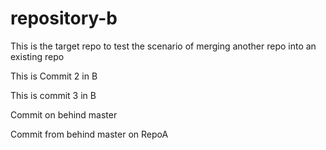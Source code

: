 # repository-b
This is the target repo to test the scenario of merging another repo into an existing repo

This is Commit 2 in B

This is commit 3 in B

Commit on behind master

Commit from behind master on RepoA